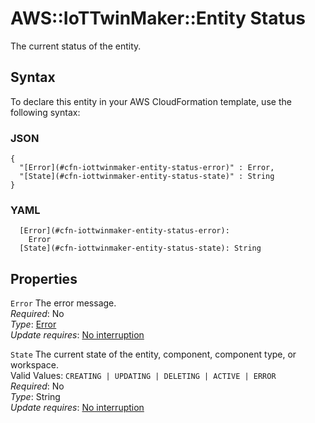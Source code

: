 # AWS::IoTTwinMaker::Entity Status<a name="aws-properties-iottwinmaker-entity-status"></a>

The current status of the entity\.

## Syntax<a name="aws-properties-iottwinmaker-entity-status-syntax"></a>

To declare this entity in your AWS CloudFormation template, use the following syntax:

### JSON<a name="aws-properties-iottwinmaker-entity-status-syntax.json"></a>

```
{
  "[Error](#cfn-iottwinmaker-entity-status-error)" : Error,
  "[State](#cfn-iottwinmaker-entity-status-state)" : String
}
```

### YAML<a name="aws-properties-iottwinmaker-entity-status-syntax.yaml"></a>

```
  [Error](#cfn-iottwinmaker-entity-status-error): 
    Error
  [State](#cfn-iottwinmaker-entity-status-state): String
```

## Properties<a name="aws-properties-iottwinmaker-entity-status-properties"></a>

`Error`  <a name="cfn-iottwinmaker-entity-status-error"></a>
The error message\.  
*Required*: No  
*Type*: [Error](aws-properties-iottwinmaker-entity-error.md)  
*Update requires*: [No interruption](https://docs.aws.amazon.com/AWSCloudFormation/latest/UserGuide/using-cfn-updating-stacks-update-behaviors.html#update-no-interrupt)

`State`  <a name="cfn-iottwinmaker-entity-status-state"></a>
The current state of the entity, component, component type, or workspace\.  
Valid Values: `CREATING | UPDATING | DELETING | ACTIVE | ERROR`  
*Required*: No  
*Type*: String  
*Update requires*: [No interruption](https://docs.aws.amazon.com/AWSCloudFormation/latest/UserGuide/using-cfn-updating-stacks-update-behaviors.html#update-no-interrupt)